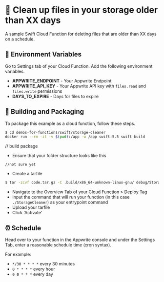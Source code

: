 # 🚮 Clean up files in your storage older than XX days
A sample Swift Cloud Function for deleting files that are older than XX days on a schedule.

## 📝 Environment Variables
Go to Settings tab of your Cloud Function. Add the following environment variables.

* **APPWRITE_ENDPOINT** - Your Appwrite Endpoint
* **APPWRITE_API_KEY** - Your Appwrite API key with `files.read` and `files.write` permissions
* **DAYS_TO_EXPIRE** - Days for files to expire

## 🚀 Building and Packaging

To package this example as a cloud function, follow these steps.

```bash
$ cd demos-for-functions/swift/storage-cleaner
docker run --rm -it -v $(pwd):/app -w /app swift:5.5 swift build
```
// build package

* Ensure that your folder structure looks like this 
```
//not sure yet
```

* Create a tarfile

```bash
$ tar -zcvf code.tar.gz -C .build/x86_64-unknown-linux-gnu/ debug/StorageCleaner

```

* Navigate to the Overview Tab of your Cloud Function > Deploy Tag
* Input the command that will run your function (in this case `./StorageCleaner`) as your entrypoint command
* Upload your tarfile 
* Click 'Activate'

## ⏰ Schedule

Head over to your function in the Appwrite console and under the Settings Tab, enter a reasonable schedule time (cron syntax).

For example:

- `*/30 * * * *` every 30 minutes
- `0 * * * *` every hour
- `0 0 * * *` every day
